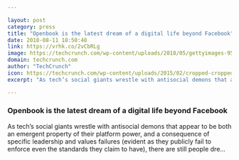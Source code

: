 ```yaml
---

layout: post
category: press
title: "Openbook is the latest dream of a digital life beyond Facebook"
date: 2018-08-11 18:50:48
link: https://vrhk.co/2vCbRLg
image: https://techcrunch.com/wp-content/uploads/2018/05/gettyimages-953559960.jpeg?w=617
domain: techcrunch.com
author: "TechCrunch"
icon: https://techcrunch.com/wp-content/uploads/2015/02/cropped-cropped-favicon-gradient.png?w=180
excerpt: "As tech’s social giants wrestle with antisocial demons that appear to be both an emergent property of their platform power, and a consequence of specific leadership and values failures (evident as they publicly fail to enforce even the standards they claim to have), there are still people dre…"

---
```


### Openbook is the latest dream of a digital life beyond Facebook

As tech’s social giants wrestle with antisocial demons that appear to be both an emergent property of their platform power, and a consequence of specific leadership and values failures (evident as they publicly fail to enforce even the standards they claim to have), there are still people dre…